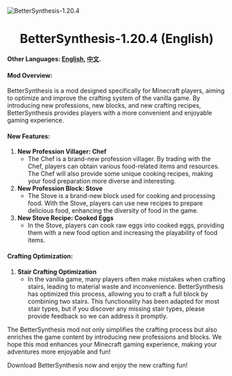 ![BetterSynthesis-1.20.4](https://oiapi.net/API/GithubPreview/?clear=0&url=https://github.com/StarXinXin/BetterSynthesis-1.20.4)

<div align="center">

# BetterSynthesis-1.20.4 (English)

</div>


**Other Languages: [English](README.md), [中文](README_zh.md).**

#### Mod Overview:

BetterSynthesis is a mod designed specifically for Minecraft players, aiming to optimize and improve the crafting system of the vanilla game. By introducing new professions, new blocks, and new crafting recipes, BetterSynthesis provides players with a more convenient and enjoyable gaming experience.

#### New Features:

1. **New Profession Villager: Chef**
   * The Chef is a brand-new profession villager. By trading with the Chef, players can obtain various food-related items and resources. The Chef will also provide some unique cooking recipes, making your food preparation more diverse and interesting.
2. **New Profession Block: Stove**
   * The Stove is a brand-new block used for cooking and processing food. With the Stove, players can use new recipes to prepare delicious food, enhancing the diversity of food in the game.
3. **New Stove Recipe: Cooked Eggs**
   * In the Stove, players can cook raw eggs into cooked eggs, providing them with a new food option and increasing the playability of food items.

#### Crafting Optimization:

1. **Stair Crafting Optimization**
   * In the vanilla game, many players often make mistakes when crafting stairs, leading to material waste and inconvenience. BetterSynthesis has optimized this process, allowing you to craft a full block by combining two stairs. This functionality has been adapted for most stair types, but if you discover any missing stair types, please provide feedback so we can address it promptly.

The BetterSynthesis mod not only simplifies the crafting process but also enriches the game content by introducing new professions and blocks. We hope this mod enhances your Minecraft gaming experience, making your adventures more enjoyable and fun!

Download BetterSynthesis now and enjoy the new crafting fun!

